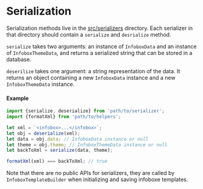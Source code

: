 # Serialization

Serialization methods live in the [src/serializers](../src/serializers) directory. Each serializer in that directory should contain a `serialize` and `desrialize` method. 

`serialize` takes two arguments: an instance of `InfoboxData` and an instance of `InfoboxThemeData`, and returns a serialized string that can be stored in a database. 

`deserilize` takes one argument: a string representation of the data. It returns an object containing a new `InfoboxData` instance and a new `InfoboxThemeData` instance. 

#### Example
```javascript
import {serialize, deserialize} from 'path/to/serializer';
import {formatXml} from 'path/to/helpers';

let xml = `<infobox>...</infobox>`;
let obj = deserialize(xml);
let data = obj.data; // InfoboxData instance or null
let theme = obj.theme; // InfoboxThemeData instance or null
let backToXml = serialize(data, theme);

formatXml(xml) === backToXml; // true 
```
Note that there are no public APIs for serializers, they are called by `InfoboxTemplateBuilder` when initializing and saving infoboxe templates. 
